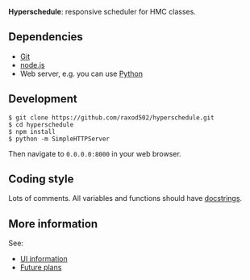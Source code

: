 **Hyperschedule**: responsive scheduler for HMC classes.

## Dependencies

* [Git](https://git-scm.com/)
* [node.js](https://nodejs.org/en/)
* Web server, e.g. you can use [Python](https://www.python.org/)

## Development

    $ git clone https://github.com/raxod502/hyperschedule.git
    $ cd hyperschedule
    $ npm install
    $ python -m SimpleHTTPServer

Then navigate to `0.0.0.0:8000` in your web browser.

## Coding style

Lots of comments. All variables and functions should have
[docstrings].

## More information

See:

* [UI information](doc/ui.md)
* [Future plans](doc/roadmap.md)

[docstrings]: http://usejsdoc.org/
